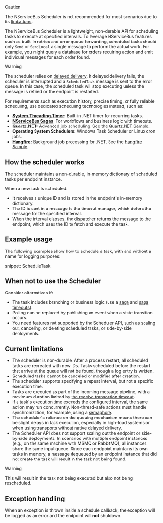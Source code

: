 > [!CAUTION]
> The NServiceBus Scheduler is not recommended for most scenarios due to its [limitations](#current-limitations).

The NServiceBus Scheduler is a lightweight, non-durable API for scheduling tasks to execute at specified intervals. To leverage NServiceBus features such as built-in retries and error queue forwarding, scheduled tasks should only `Send` or `SendLocal` a single message to perform the actual work. For example, you might query a database for orders requiring action and emit individual messages for each order found.

> [!WARNING]
> The scheduler relies on [delayed delivery](/nservicebus/messaging/delayed-delivery.md). If delayed delivery fails, the scheduler is interrupted and a `ScheduledTask` message is sent to the error queue. In this case, the scheduled task will stop executing unless the message is retried or the endpoint is restarted.
>
> For requirements such as execution history, precise timing, or fully reliable scheduling, use dedicated scheduling technologies instead, such as:
>
> - **[System.Threading.Timer](https://msdn.microsoft.com/en-us/library/system.threading.timer.aspx):** Built-in .NET timer for recurring tasks.
> - **[NServiceBus Sagas](/nservicebus/sagas/):** For workflows and business logic with timeouts.
> - **[Quartz.NET](https://www.quartz-scheduler.net/):** Advanced job scheduling. See the [Quartz.NET Sample](/samples/scheduling/quartz/).
> - **Operating System Schedulers:** Windows Task Scheduler or Linux cron jobs.
> - **[Hangfire](https://www.hangfire.io/):** Background job processing for .NET. See the [Hangfire Sample](/samples/scheduling/hangfire/).

## How the scheduler works

The scheduler maintains a non-durable, in-memory dictionary of scheduled tasks per endpoint instance.

When a new task is scheduled:
- It receives a unique ID and is stored in the endpoint's in-memory dictionary.
- The ID is sent in a message to the timeout manager, which defers the message for the specified interval.
- When the interval elapses, the dispatcher returns the message to the endpoint, which uses the ID to fetch and execute the task.

## Example usage

The following examples show how to schedule a task, with and without a name for logging purposes:

snippet: ScheduleTask

## When not to use the Scheduler

Consider alternatives if:
- The task includes branching or business logic (use a [saga](/nservicebus/sagas) and [saga timeouts](/nservicebus/sagas/timeouts.md)).
- Polling can be replaced by publishing an event when a state transition occurs.
- You need features not supported by the Scheduler API, such as scaling out, canceling, or deleting scheduled tasks, or side-by-side deployments.

## Current limitations

- The scheduler is non-durable. After a process restart, all scheduled tasks are recreated with new IDs. Tasks scheduled before the restart that arrive at the queue will not be found, though a log entry is written.
- Scheduled tasks cannot be canceled or modified after creation.
- The scheduler supports specifying a repeat interval, but not a specific execution time.
- Tasks are executed as part of the incoming message pipeline, with a maximum duration limited by [the receive transaction timeout](/transports/transactions.md).
- If a task's execution time exceeds the configured interval, the same action may run concurrently. Non-thread-safe actions must handle synchronization, for example, using a [semaphore](https://docs.microsoft.com/en-us/dotnet/api/system.threading.semaphore).
- The scheduler's reliance on the queuing mechanism means there can be slight delays in task execution, especially in high-load systems or when using transports without native delayed delivery.
- The Scheduler API does not support scaling out the endpoint or side-by-side deployments. In scenarios with multiple endpoint instances (e.g., on the same machine with MSMQ or RabbitMQ), all instances share the same input queue. Since each endpoint maintains its own tasks in memory, a message dequeued by an endpoint instance that did not create the task will result in the task not being found.

> [!WARNING]
> This will result in the task not being executed but also not being rescheduled.

## Exception handling

When an exception is thrown inside a schedule callback, the exception will be logged as an error and the endpoint will **not** shutdown.
